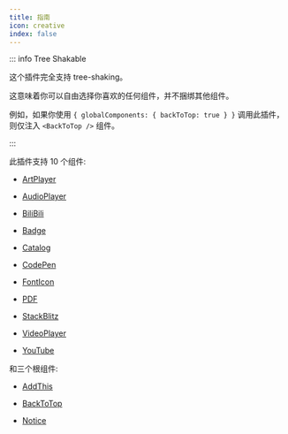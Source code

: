 ```yaml
---
title: 指南
icon: creative
index: false
---
```


::: info Tree Shakable

这个插件完全支持 tree-shaking。

这意味着你可以自由选择你喜欢的任何组件，并不捆绑其他组件。

例如，如果你使用 `{ globalComponents: { backToTop: true } }` 调用此插件，则仅注入 `<BackToTop />` 组件。

:::

此插件支持 10 个组件:

- [ArtPlayer](artplayer.md)

- [AudioPlayer](audioplayer.md)

- [BiliBili](bilibili.md)

- [Badge](badge.md)

- [Catalog](catalog.md)

- [CodePen](codepen.md)

- [FontIcon](fonticon.md)

- [PDF](pdf.md)

- [StackBlitz](stackblitz.md)

- [VideoPlayer](videoplayer.md)

- [YouTube](youtube.md)

和三个根组件:

- [AddThis](addthis.md)

- [BackToTop](backtotop.md)

- [Notice](notice.md)
